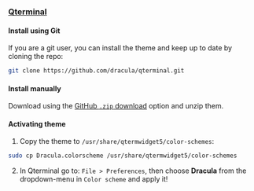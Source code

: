 ### [Qterminal](https://www.kali.org/)

#### Install using Git

If you are a git user, you can install the theme and keep up to date by cloning the repo:

```bash
git clone https://github.com/dracula/qterminal.git
```

#### Install manually

Download using the [GitHub `.zip` download](https://github.com/dracula/qterminal/archive/refs/heads/main.zip) option and unzip them.

#### Activating theme

1.  Copy the theme to `/usr/share/qtermwidget5/color-schemes`:

```bash
sudo cp Dracula.colorscheme /usr/share/qtermwidget5/color-schemes
```

2.  In Qterminal go to: `File > Preferences`, then choose **Dracula** from the dropdown-menu in `Color scheme` and apply it!
